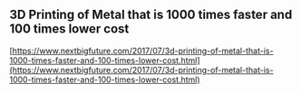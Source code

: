 ## 3D Printing of Metal that is 1000 times faster and 100 times lower cost
  
  [https://www.nextbigfuture.com/2017/07/3d-printing-of-metal-that-is-1000-times-faster-and-100-times-lower-cost.html](https://www.nextbigfuture.com/2017/07/3d-printing-of-metal-that-is-1000-times-faster-and-100-times-lower-cost.html)